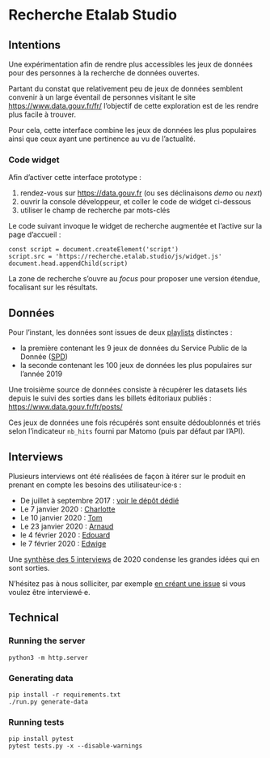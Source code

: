 # Recherche Etalab Studio

## Intentions

Une expérimentation afin de rendre plus accessibles les jeux de données pour des personnes à la recherche de données ouvertes.

Partant du constat que relativement peu de jeux de données semblent convenir à un large éventail de personnes visitant le site https://www.data.gouv.fr/fr/ l’objectif de cette exploration est de les rendre plus facile à trouver.

Pour cela, cette interface combine les jeux de données les plus populaires ainsi que ceux ayant une pertinence au vu de l’actualité.


### Code widget

Afin d’activer cette interface prototype :

1. rendez-vous sur https://data.gouv.fr (ou ses déclinaisons _demo_ ou _next_)
2. ouvrir la console développeur, et coller le code de widget ci-dessous
3. utiliser le champ de recherche par mots-clés

Le code suivant invoque le widget de recherche augmentée et l’active sur la page d’accueil :

```
const script = document.createElement('script')
script.src = 'https://recherche.etalab.studio/js/widget.js'
document.head.appendChild(script)
```

La zone de recherche s’ouvre au _focus_ pour proposer une version étendue, focalisant sur les résultats.


## Données

Pour l’instant, les données sont issues de deux [playlists](https://playlists.etalab.studio/) distinctes :

* la première contenant les 9 jeux de données du Service Public de la Donnée ([SPD](https://www.data.gouv.fr/fr/search/?badge=spd))
* la seconde contenant les 100 jeux de données les plus populaires sur l’année 2019

Une troisième source de données consiste à récupérer les datasets liés depuis le suivi des sorties dans les billets éditoriaux publiés : https://www.data.gouv.fr/fr/posts/

Ces jeux de données une fois récupérés sont ensuite dédoublonnés et triés selon l’indicateur `nb_hits` fourni par Matomo (puis par défaut par l’API).


## Interviews

Plusieurs interviews ont été réalisées de façon à itérer sur le produit en prenant en compte les besoins des utilisateur·ice·s :

* De juillet à septembre 2017 : [voir le dépôt dédié](https://github.com/etalab/user-research)
* Le 7 janvier 2020 : [Charlotte](https://github.com/etalab/recherche.etalab.studio/blob/master/interviews/20200107-charlotte.md)
* Le 10 janvier 2020 : [Tom](https://github.com/etalab/recherche.etalab.studio/blob/master/interviews/20200110-tom.md)
* Le 23 janvier 2020 : [Arnaud](https://github.com/etalab/recherche.etalab.studio/blob/master/interviews/20200123-arnaud.md)
* le 4 février 2020 : [Edouard](https://github.com/etalab/recherche.etalab.studio/blob/master/interviews/20200204-edouard.md)
* le 7 février 2020 : [Edwige](https://github.com/etalab/recherche.etalab.studio/blob/master/interviews/20200207-edwige.md)

Une [synthèse des 5 interviews](https://github.com/etalab/recherche.etalab.studio/blob/master/interviews/synthese.md) de 2020 condense les grandes idées qui en sont sorties.

N’hésitez pas à nous solliciter, par exemple [en créant une issue](https://github.com/etalab/recherche.etalab.studio/issues/new) si vous voulez être interviewé·e.


## Technical

### Running the server

    python3 -m http.server


### Generating data

    pip install -r requirements.txt
    ./run.py generate-data


### Running tests

    pip install pytest
    pytest tests.py -x --disable-warnings
